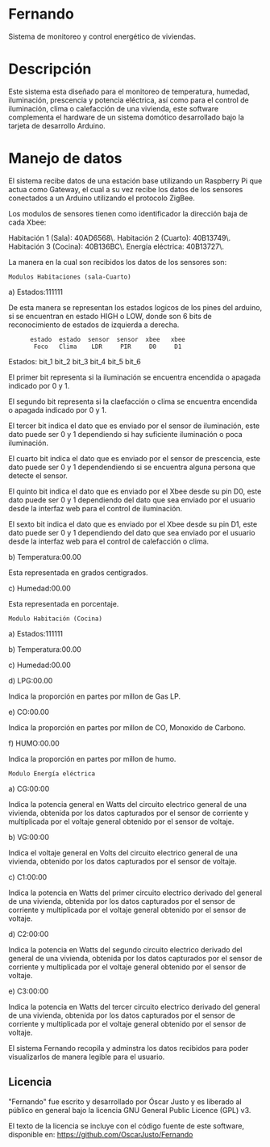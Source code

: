 Fernando
========

Sistema de monitoreo y control energético de viviendas.


Descripción
===========

Este sistema esta diseñado para el monitoreo de temperatura, humedad, iluminación, prescencia y potencia eléctrica, así como para el control de iluminación, clima o calefacción de una vivienda, este software complementa el hardware de un sistema domótico desarrollado bajo la tarjeta de desarrollo Arduino.


Manejo de datos
================

El sistema recibe datos de una estación base utilizando un Raspberry Pi que actua como Gateway, el cual a su vez recibe los datos de los sensores conectados a un Arduino utilizando el protocolo ZigBee.

Los modulos de sensores tienen como identificador la dirección baja de cada Xbee:

Habitación 1 (Sala):	40AD6568\\.
Habitación 2 (Cuarto):	40B13749\\.
Habitación 3 (Cocina):	40B136BC\\.
Energía eléctrica:	40B13727\\.


La manera en la cual son recibidos los datos de los sensores son:

	Modulos Habitaciones (sala-Cuarto)
	

a) Estados:111111

De esta manera se representan los estados logicos de los pines del arduino, si se encuentran en estado HIGH o LOW, donde son 6 bits de reconocimiento de estados de izquierda a derecha. 

          estado  estado  sensor  sensor  xbee   xbee 
           Foco	  Clima	   LDR	   PIR	   D0	  D1
Estados:  bit_1   bit_2   bit_3   bit_4   bit_5  bit_6


El primer bit representa si la iluminación se encuentra encendida o apagada indicado por 0 y 1.

El segundo bit representa si la claefacción o clima se encuentra encendida o apagada indicado por 0 y 1.

El tercer bit indica el dato que es enviado por el sensor de iluminación, este dato puede ser 0 y 1 dependiendo si hay suficiente iluminación o poca iluminación.

El cuarto bit indica el dato que es enviado por el sensor de prescencia, este dato puede ser 0 y 1 dependendiendo si se encuentra alguna persona que detecte el sensor.

El quinto bit indica el dato que es enviado por el Xbee desde su pin D0, este dato puede ser 0 y 1 dependiendo del dato que sea enviado por el usuario desde la interfaz web para el control de iluminación.

El sexto bit indica el dato que es enviado por el Xbee desde su pin D1, este dato puede ser 0 y 1 dependiendo del dato que sea enviado por el usuario desde la interfaz web para el control de calefacción o clima.

b) Temperatura:00.00 

Esta representada en grados centigrados.

c) Humedad:00.00

Esta representada en porcentaje.

	Modulo Habitación (Cocina)
	

a) Estados:111111

b) Temperatura:00.00

c) Humedad:00.00

d) LPG:00.00 	

Indica la proporción en partes por millon de Gas LP.

e) CO:00.00  

Indica la proporción en partes por millon de CO, Monoxido de Carbono.

f) HUMO:00.00 

Indica la proporción en partes por millon de humo.

	Modulo Energía eléctrica
	

a) CG:00:00

Indica la potencia general en Watts del circuito electrico general de una vivienda, obtenida por los datos capturados por el sensor de corriente y multiplicada por el voltaje general obtenido por el sensor de voltaje.

b) VG:00:00

Indica el voltaje general en Volts del circuito electrico general de una vivienda, obtenido por los datos capturados por el sensor de voltaje.

c) C1:00:00

Indica la potencia en Watts del primer circuito electrico derivado del general de una vivienda, obtenida por los datos capturados por el sensor de corriente y multiplicada por el voltaje general obtenido por el sensor de voltaje.

d) C2:00:00

Indica la potencia en Watts del segundo circuito electrico derivado del general de una vivienda, obtenida por los datos capturados por el sensor de corriente y multiplicada por el voltaje general obtenido por el sensor de voltaje.

e) C3:00:00

Indica la potencia en Watts del tercer circuito electrico derivado del general de una vivienda, obtenida por los datos capturados por el sensor de corriente y multiplicada por el voltaje general obtenido por el sensor de voltaje.


El sistema Fernando recopila y adminstra los datos recibidos para poder visualizarlos de manera legible para el usuario.



Licencia
--------

"Fernando" fue escrito y desarrollado por Óscar Justo y es liberado al público en general bajo la licencia GNU General Public Licence (GPL) v3.

El texto de la licencia se incluye con el código fuente de este software, disponible en: https://github.com/OscarJusto/Fernando
